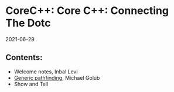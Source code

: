 # CoreC++: Core C++: Connecting The Dotc
2021-06-29

## Contents:
- Welcome notes, Inbal Levi
- [Generic pathfinding](GenericPathfinding.pdf), Michael Golub
- Show and Tell





